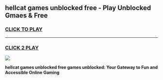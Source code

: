 
## hellcat games unblocked free - Play Unblocked Gmaes & Free
<h3>
<a href="https://premium.freeplayer.one?title=hellcat_games_unblocked_free&ref=20F">CLICK TO PLAY</a></h3>
<hr>

<h3>
<a href="https://premium.freeplayer.one?title=hellcat_games_unblocked_free&ref=20F">CLICK 2 PLAY</a>
  
</h3>

<a href="https://premium.freeplayer.one?title=hellcat_games_unblocked_free&ref=20F/"><img src="https://clearcache.store/games.png"></a>


**hellcat games unblocked free games unblocked: Your Gateway to Fun and Accessible Online Gaming**

